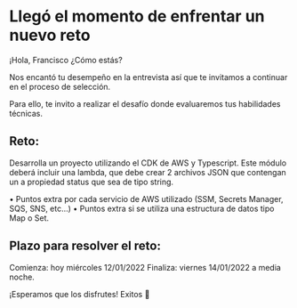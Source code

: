 # Llegó el momento de enfrentar un nuevo reto

¡Hola, Francisco ¿Cómo estás?

Nos encantó tu desempeño en la entrevista así que te invitamos a continuar en el proceso de selección.  

Para ello, te invito a realizar el desafío donde evaluaremos tus habilidades técnicas.

## Reto: 
Desarrolla un proyecto utilizando el CDK de AWS y Typescript. Este módulo deberá incluir una lambda, que debe crear 2 archivos JSON que contengan un a propiedad status que sea de tipo string.

•	Puntos extra por cada servicio de AWS utilizado (SSM, Secrets Manager, SQS, SNS, etc...)
•	Puntos extra si se utiliza una estructura de datos tipo Map o Set.

## Plazo para resolver el reto:
Comienza: hoy miércoles 12/01/2022
Finaliza: viernes 14/01/2022 a media noche.

¡Esperamos que los disfrutes! Exitos 👾
